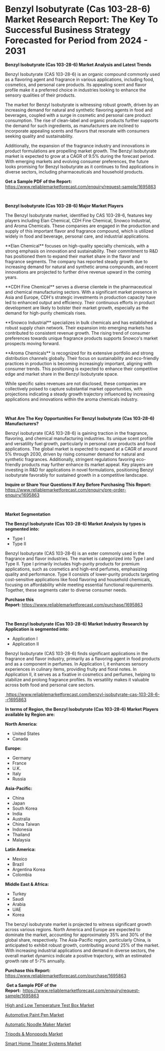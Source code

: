 <p><h1>Benzyl Isobutyrate (Cas 103-28-6) Market Research Report: The Key To Successful Business Strategy Forecasted for Period from 2024 - 2031</h1></p><p><strong>Benzyl Isobutyrate (Cas 103-28-6) Market Analysis and Latest Trends</strong></p>
<p><p>Benzyl Isobutyrate (CAS 103-28-6) is an organic compound commonly used as a flavoring agent and fragrance in various applications, including food, cosmetics, and personal care products. Its appealing scent and flavor profile make it a preferred choice in industries looking to enhance the sensory qualities of their products. </p><p>The market for Benzyl Isobutyrate is witnessing robust growth, driven by an increasing demand for natural and synthetic flavoring agents in food and beverages, coupled with a surge in cosmetic and personal care product consumption. The rise of clean-label and organic products further supports the demand for such ingredients, as manufacturers are inclined to incorporate appealing scents and flavors that resonate with consumers seeking quality and sustainability.</p><p>Additionally, the expansion of the fragrance industry and innovations in product formulations are propelling market growth. The Benzyl Isobutyrate market is expected to grow at a CAGR of 9.5% during the forecast period. With emerging markets and evolving consumer preferences, the future looks promising for Benzyl Isobutyrate as it continues to find applications in diverse sectors, including pharmaceuticals and household products.</p></p>
<p><strong>Get a Sample PDF of the Report:&nbsp;</strong> <a href="https://www.reliablemarketforecast.com/enquiry/request-sample/1695863?utm_campaign=1169&utm_medium=2&utm_source=Github&utm_content=ia&utm_term=19102024&utm_id=benzyl-isobutyrate-cas-103-28-6">https://www.reliablemarketforecast.com/enquiry/request-sample/1695863</a></p>
<p>&nbsp;</p>
<p><strong>Benzyl Isobutyrate (Cas 103-28-6) Major Market Players</strong></p>
<p><p>The Benzyl Isobutyrate market, identified by CAS 103-28-6, features key players including Elan Chemical, CDH Fine Chemical, Snowco Industrial, and Aroma Chemicals. These companies are engaged in the production and supply of this important flavor and fragrance compound, which is utilized widely in food and beverage, personal care, and industrial applications.</p><p>**Elan Chemical** focuses on high-quality specialty chemicals, with a strong emphasis on innovation and sustainability. Their commitment to R&D has positioned them to expand their market share in the flavor and fragrance segments. The company has reported steady growth due to increasing demand for natural and synthetic aroma compounds, and recent innovations are projected to further drive revenue upward in the coming years.</p><p>**CDH Fine Chemical** serves a diverse clientele in the pharmaceutical and chemical manufacturing sectors. With a significant market presence in Asia and Europe, CDH's strategic investments in production capacity have led to enhanced output and efficiency. Their continuous efforts in product development are likely to bolster their market growth, especially as the demand for high-purity chemicals rises.</p><p>**Snowco Industrial** specializes in bulk chemicals and has established a robust supply chain network. Their expansion into emerging markets has contributed to consistent revenue growth. The rising trend of consumer preferences towards unique fragrance products supports Snowco's market prospects moving forward.</p><p>**Aroma Chemicals** is recognized for its extensive portfolio and strong distribution channels globally. Their focus on sustainability and eco-friendly practices in production is becoming increasingly important, aligning with consumer trends. This positioning is expected to enhance their competitive edge and market share in the Benzyl Isobutyrate space.</p><p>While specific sales revenues are not disclosed, these companies are collectively poised to capture substantial market opportunities, with projections indicating a steady growth trajectory influenced by increasing applications and innovations within the aroma chemicals industry.</p></p>
<p>&nbsp;</p>
<p><strong>What Are The Key Opportunities For Benzyl Isobutyrate (Cas 103-28-6) Manufacturers?</strong></p>
<p><p>Benzyl isobutyrate (CAS 103-28-6) is gaining traction in the fragrance, flavoring, and chemical manufacturing industries. Its unique scent profile and versatility fuel growth, particularly in personal care products and food applications. The global market is expected to expand at a CAGR of around 5% through 2030, driven by rising consumer demand for natural and synthetic fragrances. Additionally, stringent regulations favoring eco-friendly products may further enhance its market appeal. Key players are investing in R&D for applications in novel formulations, positioning Benzyl isobutyrate favorably for sustained growth in a competitive landscape.</p></p>
<p><strong>Inquire or Share Your Questions If Any Before Purchasing This Report:</strong> <a href="https://www.reliablemarketforecast.com/enquiry/pre-order-enquiry/1695863?utm_campaign=1169&utm_medium=2&utm_source=Github&utm_content=ia&utm_term=19102024&utm_id=benzyl-isobutyrate-cas-103-28-6">https://www.reliablemarketforecast.com/enquiry/pre-order-enquiry/1695863</a></p>
<p>&nbsp;</p>
<p><strong>Market Segmentation</strong></p>
<p><strong>The Benzyl Isobutyrate (Cas 103-28-6) Market Analysis by types is segmented into:</strong></p>
<p><ul><li>Type I</li><li>Type II</li></ul></p>
<p><p>Benzyl Isobutyrate (CAS 103-28-6) is an ester commonly used in the fragrance and flavor industries. The market is categorized into Type I and Type II. Type I primarily includes high-purity products for premium applications, such as cosmetics and high-end perfumes, emphasizing quality and performance. Type II consists of lower-purity products targeting cost-sensitive applications like food flavoring and household chemicals, focusing on affordability while meeting essential functional requirements. Together, these segments cater to diverse consumer needs.</p></p>
<p><strong>Purchase this Report:&nbsp;</strong><a href="https://www.reliablemarketforecast.com/purchase/1695863?utm_campaign=1169&utm_medium=2&utm_source=Github&utm_content=ia&utm_term=19102024&utm_id=benzyl-isobutyrate-cas-103-28-6">https://www.reliablemarketforecast.com/purchase/1695863</a></p>
<p>&nbsp;</p>
<p><strong>The Benzyl Isobutyrate (Cas 103-28-6) Market Industry Research by Application is segmented into:</strong></p>
<p><ul><li>Application I</li><li>Application II</li></ul></p>
<p><p>Benzyl Isobutyrate (CAS 103-28-6) finds significant applications in the fragrance and flavor industry, primarily as a flavoring agent in food products and as a component in perfumes. In Application I, it enhances sensory experiences in culinary items, providing fruity and floral notes. In Application II, it serves as a fixative in cosmetics and perfumes, helping to stabilize and prolong fragrance profiles. Its versatility makes it valuable across both food and personal care sectors.</p></p>
<p><a href="https://www.reliablemarketforecast.com/benzyl-isobutyrate-cas-103-28-6--r1695863?utm_campaign=1169&utm_medium=2&utm_source=Github&utm_content=ia&utm_term=19102024&utm_id=benzyl-isobutyrate-cas-103-28-6">&nbsp;https://www.reliablemarketforecast.com/benzyl-isobutyrate-cas-103-28-6--r1695863</a></p>
<p><strong>In terms of Region, the Benzyl Isobutyrate (Cas 103-28-6) Market Players available by Region are:</strong></p>
<p>
    <p> <strong> North America: </strong>
        <ul>
            <li>United States</li>
            <li>Canada</li>
        </ul>
        </p> 
    <p> <strong> Europe: </strong>
        <ul>
            <li>Germany</li>
            <li>France</li>
            <li>U.K.</li>
            <li>Italy</li>
            <li>Russia</li>
        </ul>
        </p> 
    <p> <strong> Asia-Pacific: </strong>
        <ul>
            <li>China</li>
            <li>Japan</li>
            <li>South Korea</li>
            <li>India</li>
            <li>Australia</li>
            <li>China Taiwan</li>
            <li>Indonesia</li>
            <li>Thailand</li>
            <li>Malaysia</li>
        </ul>
        </p> 
    <p> <strong> Latin America: </strong>
        <ul>
            <li>Mexico</li>
            <li>Brazil</li>
            <li>Argentina Korea</li>
            <li>Colombia</li>
        </ul>
        </p> 
    <p> <strong> Middle East & Africa: </strong>
        <ul>
            <li>Turkey</li>
            <li>Saudi</li>
            <li>Arabia</li>
            <li>UAE</li>
            <li>Korea</li>
        </ul>
    </p>
    </p>
<p><p>The benzyl isobutyrate market is projected to witness significant growth across various regions. North America and Europe are expected to dominate the market, accounting for approximately 35% and 30% of the global share, respectively. The Asia-Pacific region, particularly China, is anticipated to exhibit robust growth, contributing around 25% of the market. With increasing industrial applications and demand in diverse sectors, the overall market dynamics indicate a positive trajectory, with an estimated growth rate of 5-7% annually.</p></p>
<p><strong>Purchase this Report: </strong><a href="https://www.reliablemarketforecast.com/purchase/1695863?utm_campaign=1169&utm_medium=2&utm_source=Github&utm_content=ia&utm_term=19102024&utm_id=benzyl-isobutyrate-cas-103-28-6">https://www.reliablemarketforecast.com/purchase/1695863</a></p>
<p>&nbsp;<strong>Get a Sample PDF of the Report:&nbsp;&nbsp;</strong><a href="https://www.reliablemarketforecast.com/enquiry/request-sample/1695863?utm_campaign=1169&utm_medium=2&utm_source=Github&utm_content=ia&utm_term=19102024&utm_id=benzyl-isobutyrate-cas-103-28-6">https://www.reliablemarketforecast.com/enquiry/request-sample/1695863</a></p>
<p><strong></strong></p>
<p><p><a href="https://github.com/nenitafam9o0/Market-Research-Report-List-1/blob/main/high-and-low-temperature-test-box-market.md?utm_campaign=1169&utm_medium=2&utm_source=Github&utm_content=ia&utm_term=19102024&utm_id=benzyl-isobutyrate-cas-103-28-6">High and Low Temperature Test Box Market</a></p><p><a href="https://www.linkedin.com/pulse/automotive-paint-pen-market-overview-regional-outlook-competitive-omi1c?utm_campaign=1169&utm_medium=2&utm_source=Github&utm_content=ia&utm_term=19102024&utm_id=benzyl-isobutyrate-cas-103-28-6">Automotive Paint Pen Market</a></p><p><a href="https://www.linkedin.com/pulse/automatic-noodle-maker-market-transformation-comparative-analysis-z0whc?utm_campaign=1169&utm_medium=2&utm_source=Github&utm_content=ia&utm_term=19102024&utm_id=benzyl-isobutyrate-cas-103-28-6">Automatic Noodle Maker Market</a></p><p><a href="https://issuu.com/reportprime-2/docs/tripods-monopods-market-size-2030.p_8964cefbf97d78?utm_campaign=1169&utm_medium=2&utm_source=Github&utm_content=ia&utm_term=19102024&utm_id=benzyl-isobutyrate-cas-103-28-6">Tripods & Monopods Market</a></p><p><a href="https://issuu.com/reportprime-2/docs/smart-home-theater-systems-market-s_6b6c02aaded2fb?utm_campaign=1169&utm_medium=2&utm_source=Github&utm_content=ia&utm_term=19102024&utm_id=benzyl-isobutyrate-cas-103-28-6">Smart Home Theater Systems Market</a></p></p>